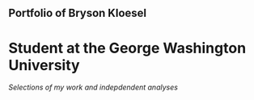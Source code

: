 ## Portfolio of Bryson Kloesel ##
# Student at the George Washington University #
*Selections of my work and indepdendent analyses*
